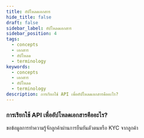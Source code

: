```yaml
---
title: อัปโหลดเอกสาร
hide_title: false
draft: false
sidebar_label: อัปโหลดเอกสาร
sidebar_position: 4
tags:
  - concepts
  - เอกสาร
  - อัปโหลด
  - terminology
keywords:
  - concepts
  - เอกสาร
  - อัปโหลด
  - terminology
description: การเรียกใช้ API เพื่ออัปโหลดเอกสารคืออะไร?
---
```


### การเรียกใช้ API เพื่ออัปโหลดเอกสารคืออะไร?

ขอข้อมูลการทำความรู้จักลูกค้าผ่านการยืนยันตัวตนหรือ KYC จากลูกค้า
